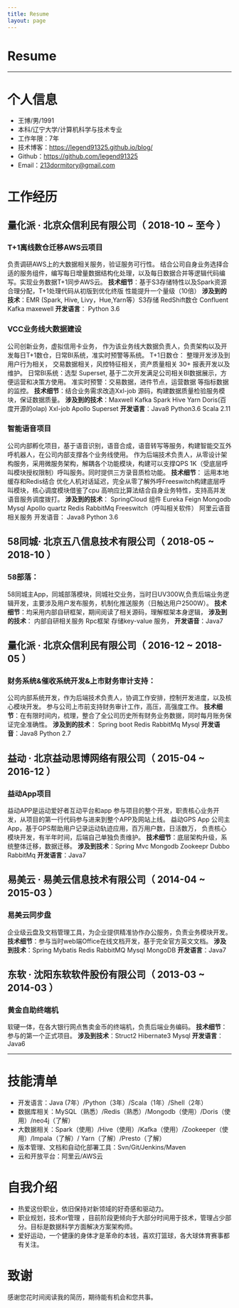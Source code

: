 ```yaml
---
title: Resume
layout: page
---
```

# Resume
---
# 个人信息
 - 王博/男/1991 
 - 本科/辽宁大学/计算机科学与技术专业 
 - 工作年限：7年
 - 技术博客：https://legend91325.github.io/blog/
 - Github：https://github.com/legend91325
 - Email：213dormitory@gmail.com 

 # 工作经历
## 量化派 · 北京众信利民有限公司（ 2018-10 ~ 至今 ）

### T+1离线数仓迁移AWS云项目 
负责调研AWS上的大数据相关服务，验证服务可行性。 结合公司自身业务选择合适的服务组件，编写每日增量数据结构化处理，以及每日数据合并等逻辑代码编写。实现业务数据T+1同步AWS云。
**技术细节**：基于S3存储特性以及Spark资源合理分配，T+1处理代码从初版到优化终版 性能提升一个量级（10倍）
**涉及到的技术**：EMR (Spark, Hive, Livy，Hue,Yarn等）S3存储  RedShift数仓  Confluent Kafka  maxewell
**开发语言**： Python 3.6

### VCC业务线大数据建设
公司创新业务，虚拟信用卡业务， 作为该业务线大数据负责人，负责架构以及开发每日T+1数仓，日常BI系统，准实时预警等系统。
T+1日数仓： 整理开发涉及到用户行为相关， 交易数据相关，风控特征相关，资产质量相关 30+ 报表开发以及维护。
日常BI系统：选型 Superset, 基于二次开发满足公司相关BI数据展示，方便运营和决策方使用。
准实时预警：交易数据，进件节点，运营数据 等指标数据的监控。
**技术细节**：结合业务需求改造Xxl-job 源码，构建数据质量检验服务模块，保证数据质量。
**涉及到的技术**：Maxwell  Kafka  Spark  Hive Yarn Doris(百度开源的olap) Xxl-job Apollo Superset 
**开发语言**：Java8 Python3.6 Scala 2.11

### 智能语音项目
公司内部孵化项目，基于语音识别，语音合成，语音转写等服务，构建智能交互外呼机器人，在公司内部支撑各个业务线使用。
作为后端技术负责人，从零设计架构服务，采用微服务架构，解耦各个功能模块，构建可以支撑QPS 1K（受底层呼叫模块授权限制）呼叫服务。同时提供三方录音质检功能。
**技术细节**： 运用本地缓存和Redis结合 优化人机对话延迟，完全从零了解外呼Freeswitch构建底层呼叫模块，核心调度模块借鉴了cpu 高响应比算法结合自身业务特性，支持高并发语音服务调度拨打。
**涉及到的技术**： SpringCloud 组件 Eureka  Feign  Mongodb Mysql Apollo quartz  Redis RabbitMq Freeswitch（呼叫相关软件） 阿里云语音相关服务
开发语音： Java8 Python 3.6

## 58同城· 北京五八信息技术有限公司（ 2018-05 ~ 2018-10 ）

### 58部落：
58同城主App，同城部落模块，同城社交业务，当时日UV300W,负责后端业务逻辑开发，主要涉及用户发布服务，机制化推送服务（日触达用户2500W）。
**技术细节**：均采用内部自研框架，期间阅读了相关源码，理解框架本身逻辑，
**涉及到的技术**： 内部自研相关服务 Rpc框架 存储key-value 服务，
**开发语音**：Java7

## 量化派 · 北京众信利民有限公司（ 2016-12 ~ 2018-05 ）

### 财务系统&催收系统开发&上市财务审计支持：
公司内部系统开发，作为后端技术负责人，协调工作安排，控制开发进度，以及核心模块开发。
参与公司上市前支持财务审计工作，高压，高强度工作。
**技术细节**：在有限时间内，梳理，整合了全公司历史所有财务业务数据，同时每月账务保证完全准确性。
**涉及到的技术**： Spring boot Redis RabbitMq Mysql
**开发语音**：Java8 Python 2.7


  
## 益动 · 北京益动思博网络有限公司（ 2015-04 ~ 2016-12 ）

### 益动App项目 
益动APP是运动爱好者互动平台和app 参与项目的整个开发，职责核心业务开发，从项目的第一行代码参与进来到整个APP及网站上线。
益动GPS App 公司主App，基于GPS帮助用户记录运动轨迹应用，百万用户数，日活数万， 负责核心模块开发，有半年时间，后端自己单独负责维护。
**技术细节**：底层架构升级，系统整体迁移，数据迁移。
**涉及到技术**：Spring Mvc  Mongodb Zookeepr  Dubbo RabbitMq 
**开发语言**：Java7

## 易美云 · 易美云信息技术有限公司（ 2014-04 ~ 2015-03 ）

### 易美云同步盘
企业级云盘及文档管理工具，为企业提供精准协作办公服务，负责业务模块开发。
**技术细节**：参与当时web端Office在线文档开发，基于完全官方英文文档。
**涉及到技术**：Spring Mybatis Redis RabbitMQ Mysql MongoDB
**开发语言**：Java7

## 东软 · 沈阳东软软件股份有限公司（ 2013-03 ~ 2014-03 ）

### 黄金自助终端机
软硬一体，在各大银行网点售卖金币的终端机，负责后端业务编码。
**技术细节**：参与的第一个正式项目。
**涉及到技术**：Struct2 Hibernate3 Mysql
**开发语言**：Java6

---    
# 技能清单
- 开发语言：Java (7年）/Python（3年）/Scala（1年）/Shell（2年）
- 数据库相关：MySQL（熟悉）/Redis（熟悉）/Mongodb（使用）/Doris（使用）/neo4j（了解）
- 大数据相关：Spark（使用）/Hive（使用）/Kafka（使用）/Zookeeper（使用）/Impala（了解）/ Yarn（了解）/Presto（了解）
- 版本管理、文档和自动化部署工具：Svn/Git/Jenkins/Maven
- 云和开放平台：阿里云/AWS云

# 自我介绍
-  热爱这份职业，依旧保持对新领域的好奇感和驱动力。
-  职业规划，技术or管理 ，目前阶段更倾向于大部分时间用于技术，管理占少部分。目标是数据科学方面解决方案架构师。
 -  爱好运动，一个健康的身体才是革命的本钱，喜欢打篮球，各大球体育赛事都有关注。
      
 # 致谢
感谢您花时间阅读我的简历，期待能有机会和您共事。
      
                  

